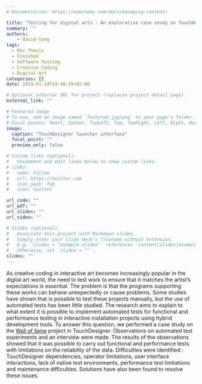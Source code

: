 ```yaml
---
# Documentation: https://wowchemy.com/docs/managing-content/

title: "Testing for digital arts : An explorative case study on TouchDesigner"
summary: ""
authors: 
    - david-tang
tags:
  - Msc Thesis
  - Finished
  - Software Testing
  - Creative Coding
  - Digital Art
categories: []
date: 2024-01-24T14:48:39+02:00

# Optional external URL for project (replaces project detail page).
external_link: ""

# Featured image
# To use, add an image named `featured.jpg/png` to your page's folder.
# Focal points: Smart, Center, TopLeft, Top, TopRight, Left, Right, BottomLeft, Bottom, BottomRight.
image:
  caption: "TouchDesigner launcher interface"
  focal_point: ""
  preview_only: false

# Custom links (optional).
#   Uncomment and edit lines below to show custom links.
# links:
# - name: Follow
#   url: https://twitter.com
#   icon_pack: fab
#   icon: twitter

url_code: ""
url_pdf: ""
url_slides: ""
url_video: ""

# Slides (optional).
#   Associate this project with Markdown slides.
#   Simply enter your slide deck's filename without extension.
#   E.g. `slides = "example-slides"` references `content/slides/example-slides.md`.
#   Otherwise, set `slides = ""`.
slides: ""
---
```


As creative coding in interactive art becomes increasingly popular in the digital art world, the need to test work to ensure that it matches the artist’s expectations is essential. The problem is that the programs supporting these works can behave unexpectedly or cause problems. Some studies have shown that is possible to test these projects manually, but the use of automated tests has been little studied. The research aims to explain to what extent it is possible to implement automated tests for functional and performance testing in interactive installation projects using hybrid development tools. To answer this question, we performed a case study on the [Wall of fame](https://www.superbe.be/wall-of-fame) project in TouchDesigner. Observations on automated test experiments and an interview were made. The results of the observations showed that it was possible to carry out functional and performance tests with limitations on the reliability of the data. Difficulties were identified : TouchDesigner dependencies, operator limitations, user interface interactions, lack of native test environments, performance test limitations and maintenance difficulties. Solutions have also been found to resolve these issues.
